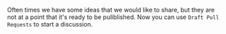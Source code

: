 Often times we have some ideas that we would like to share, but they are not at a point that it's ready to be puliblished. Now you can use `Draft Pull Requests` to start a discussion.
